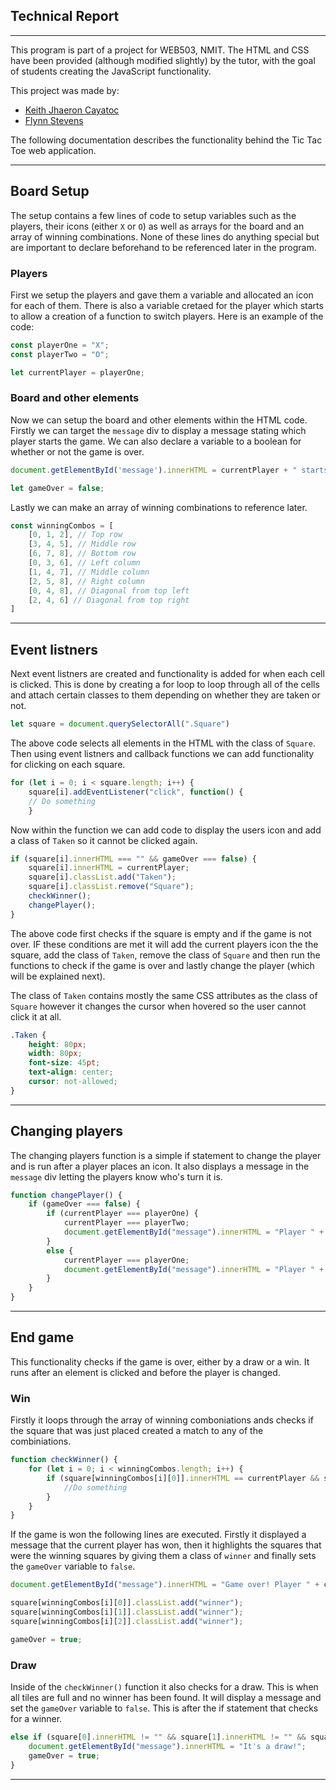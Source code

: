 ## Technical Report

----------------------

This program is part of a project for WEB503, NMIT. The HTML and CSS have been provided (although modified slightly) by the tutor, with the goal of students creating the JavaScript functionality.

This project was made by:

- [Keith Jhaeron Cayatoc](https://github.com/Yugenzariah)
- [Flynn Stevens](https://github.com/fstevens30)

The following documentation describes the functionality behind the Tic Tac Toe web application.

---------------------------

## Board Setup

The setup contains a few lines of code to setup variables such as the players, their icons (either `X` or `O`) as well as arrays for the board and an array of winning combinations. None of these lines do anything special but are important to declare beforehand to be referenced later in the program.

### Players

First we setup the players and gave them a variable and allocated an icon for each of them. There is also a variable cretaed for the player which starts to allow a creation of a function to switch players. Here is an example of the code:

```JavaScript
const playerOne = "X";
const playerTwo = "O";

let currentPlayer = playerOne;
```

### Board and other elements

Now we can setup the board and other elements within the HTML code. Firstly we can target the `message` div to display a message stating which player starts the game. We can also declare a variable to a boolean for whether or not the game is over.

```JavaScript
document.getElementById('message').innerHTML = currentPlayer + " starts first!"

let gameOver = false;
```

Lastly we can make an array of winning combinations to reference later.

```JavaScript
const winningCombos = [
    [0, 1, 2], // Top row
    [3, 4, 5], // Middle row
    [6, 7, 8], // Bottom row
    [0, 3, 6], // Left column
    [1, 4, 7], // Middle column
    [2, 5, 8], // Right column
    [0, 4, 8], // Diagonal from top left
    [2, 4, 6] // Diagonal from top right
]
```

-----------------------------

## Event listners

Next event listners are created and functionality is added for when each cell is clicked. This is done by creating a for loop to loop through all of the cells and attach certain classes to them depending on whether they are taken or not.

```JavaScript
let square = document.querySelectorAll(".Square") 
```

The above code selects all elements in the HTML with the class of `Square`. Then using event listners and callback functions we can add functionality for clicking on each square.

```JavaScript
for (let i = 0; i < square.length; i++) { 
    square[i].addEventListener("click", function() { 
    // Do something
    }
```

Now within the function we can add code to display the users icon and add a class of `Taken` so it cannot be clicked again.

```JavaScript
if (square[i].innerHTML === "" && gameOver === false) {
    square[i].innerHTML = currentPlayer;
    square[i].classList.add("Taken");
    square[i].classList.remove("Square");
    checkWinner();
    changePlayer();
}
```

The above code first checks if the square is empty and if the game is not over. IF these conditions are met it will add the current players icon the the square, add the class of `Taken`, remove the class of `Square` and then run the functions to check if the game is over and lastly change the player (which will be explained next).

The class of `Taken` contains mostly the same CSS attributes as the class of `Square` however it changes the cursor when hovered so the user cannot click it at all.

```CSS
.Taken {
    height: 80px;
    width: 80px;
    font-size: 45pt;
    text-align: center;
    cursor: not-allowed;
}
```

-------------------------------

## Changing players

The changing players function is a simple if statement to change the player and is run after a player places an icon. It also displays a message in the `message` div letting the players know who's turn it is.

```JavaScript
function changePlayer() {
    if (gameOver === false) {
        if (currentPlayer === playerOne) {
            currentPlayer === playerTwo;
            document.getElementById("message").innerHTML = "Player " + currentPlayer + "'s turn!"
        }
        else {
            currentPlayer === playerOne;
            document.getElementById("message").innerHTML = "Player " + currentPlayer + "'s turn!"
        }
    }
}
```

------------------------

## End game

This functionality checks if the game is over, either by a draw or a win. It runs after an element is clicked and before the player is changed.

### Win

Firstly it loops through the array of winning comboniations ands checks if the square that was just placed created a match to any of the combiniations.

```JavaScript
function checkWinner() {
    for (let i = 0; i < winningCombos.length; i++) {
        if (square[winningCombos[i][0]].innerHTML == currentPlayer && square[winningCombos[i][1]].innerHTML == currentPlayer && square[winningCombos[i][2]].innerHTML == currentPlayer) {
            //Do something
        }
    }
}
```

If the game is won the following lines are executed. Firstly it displayed a message that the current player has won, then it highlights the squares that were the winning squares by giving them a class of `winner` and finally sets the `gameOver` variable to `false`.

```JavaScript
document.getElementById("message").innerHTML = "Game over! Player " + currentPlayer + " wins!";

square[winningCombos[i][0]].classList.add("winner");
square[winningCombos[i][1]].classList.add("winner");
square[winningCombos[i][2]].classList.add("winner");

gameOver = true;
```

### Draw

Inside of the `checkWinner()` function it also checks for a draw. This is when all tiles are full and no winner has been found. It will display a message and set the `gameOver` variable to `false`. This is after the if statement that checks for a winner.

```JavaScript
else if (square[0].innerHTML != "" && square[1].innerHTML != "" && square[2].innerHTML != "" && square[3].innerHTML != "" && square[4].innerHTML != "" && square[5].innerHTML != "" && square[6].innerHTML != "" && square[7].innerHTML != "" && square[8].innerHTML != "" && gameOver == false) {
    document.getElementById("message").innerHTML = "It's a draw!";
    gameOver = true;
}
```

--------------------------------
